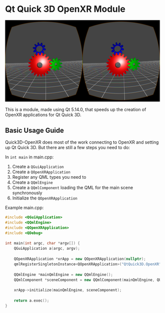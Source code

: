 # Qt Quick 3D OpenXR Module
![XRGears demo](https://github.com/technobaboo/quick3d-openxr/blob/master/examples/quick3d-openxr/xrgears/doc/screenshot.png?raw=true)

This is a module, made using Qt 5.14.0, that speeds up the creation of OpenXR applications for Qt Quick 3D.

## Basic Usage Guide
Quick3D-OpenXR does most of the work connecting to OpenXR and setting up Qt Quick 3D. But there are still a few steps you need to do:

In `int main` in main.cpp:
1. Create a `QGuiApplication`
2. Create a `QOpenXRApplication`
3. Register any QML types you need to
4. Create a `QQmlEngine`
5. Create a `QQmlComponent` loading the QML for the main scene synchronously
6. Initialize the `QOpenXRApplication`

Example main.cpp:
```cpp
#include <QGuiApplication>
#include <QQmlEngine>
#include <QOpenXRApplication>
#include <QDebug>

int main(int argc, char *argv[]) {
    QGuiApplication a(argc, argv);

    QOpenXRApplication *xrApp = new QOpenXRApplication(nullptr);
    qmlRegisterSingletonInstance<QOpenXRApplication>("QtQuick3D.OpenXR", 1, 0, "OpenXR", xrApp);

    QQmlEngine *mainQmlEngine = new QQmlEngine();
    QQmlComponent *sceneComponent = new QQmlComponent(mainQmlEngine, QUrl("qrc:/xrgears.qml"), QQmlComponent::PreferSynchronous);

    xrApp->initialize(mainQmlEngine, sceneComponent);

    return a.exec();
}
```
